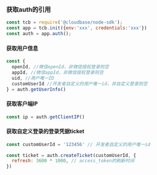 ### 获取auth的引用

```js
const tcb = require('@cloudbase/node-sdk');
const app = tcb.init({env:'xxx', credentials:'xxx'})
const auth = app.auth();
```

#### 获取用户信息

```js
const {
  openId, //微信openId，非微信授权登录则空
  appId, //微信appId，非微信授权登录则空
  uid, //用户唯一ID
  customUserId //开发者自定义的用户唯一id，非自定义登录则空
} = auth.getUserInfo()
```

#### 获取客户端IP
```js
const ip = auth.getClientIP()
```

#### 获取自定义登录的登录凭据ticket

```js
const customUserId = '123456' // 开发者自定义的用户唯一id

const ticket = auth.createTicket(customUserId, {
  refresh: 3600 * 1000, // access_token的刷新时间
})
```
